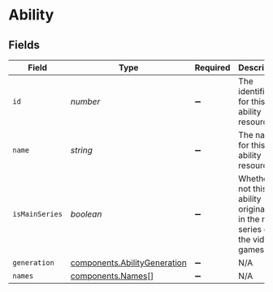 # Ability


## Fields

| Field                                                                         | Type                                                                          | Required                                                                      | Description                                                                   |
| ----------------------------------------------------------------------------- | ----------------------------------------------------------------------------- | ----------------------------------------------------------------------------- | ----------------------------------------------------------------------------- |
| `id`                                                                          | *number*                                                                      | :heavy_minus_sign:                                                            | The identifier for this ability resource.                                     |
| `name`                                                                        | *string*                                                                      | :heavy_minus_sign:                                                            | The name for this ability resource.                                           |
| `isMainSeries`                                                                | *boolean*                                                                     | :heavy_minus_sign:                                                            | Whether or not this ability originated in the main series of the video games. |
| `generation`                                                                  | [components.AbilityGeneration](../../models/components/abilitygeneration.md)  | :heavy_minus_sign:                                                            | N/A                                                                           |
| `names`                                                                       | [components.Names](../../models/components/names.md)[]                        | :heavy_minus_sign:                                                            | N/A                                                                           |